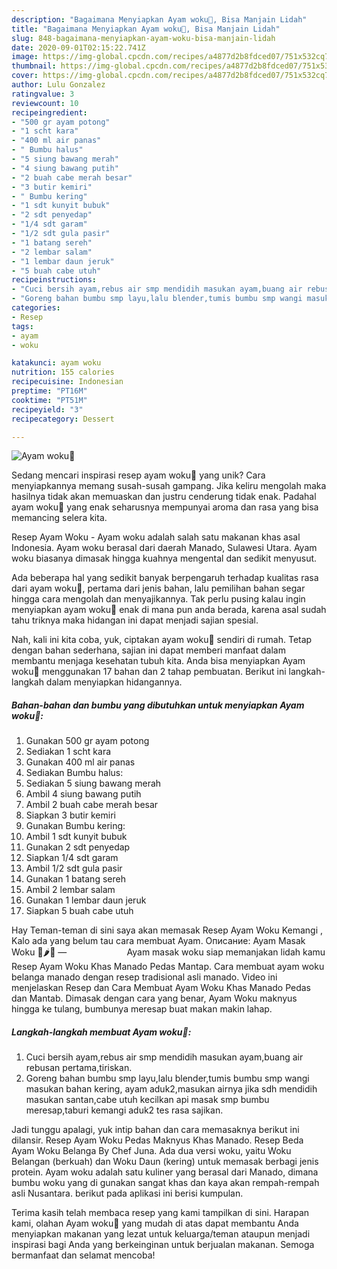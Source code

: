 ```yaml
---
description: "Bagaimana Menyiapkan Ayam woku🍗, Bisa Manjain Lidah"
title: "Bagaimana Menyiapkan Ayam woku🍗, Bisa Manjain Lidah"
slug: 848-bagaimana-menyiapkan-ayam-woku-bisa-manjain-lidah
date: 2020-09-01T02:15:22.741Z
image: https://img-global.cpcdn.com/recipes/a4877d2b8fdced07/751x532cq70/ayam-woku🍗-foto-resep-utama.jpg
thumbnail: https://img-global.cpcdn.com/recipes/a4877d2b8fdced07/751x532cq70/ayam-woku🍗-foto-resep-utama.jpg
cover: https://img-global.cpcdn.com/recipes/a4877d2b8fdced07/751x532cq70/ayam-woku🍗-foto-resep-utama.jpg
author: Lulu Gonzalez
ratingvalue: 3
reviewcount: 10
recipeingredient:
- "500 gr ayam potong"
- "1 scht kara"
- "400 ml air panas"
- " Bumbu halus"
- "5 siung bawang merah"
- "4 siung bawang putih"
- "2 buah cabe merah besar"
- "3 butir kemiri"
- " Bumbu kering"
- "1 sdt kunyit bubuk"
- "2 sdt penyedap"
- "1/4 sdt garam"
- "1/2 sdt gula pasir"
- "1 batang sereh"
- "2 lembar salam"
- "1 lembar daun jeruk"
- "5 buah cabe utuh"
recipeinstructions:
- "Cuci bersih ayam,rebus air smp mendidih masukan ayam,buang air rebusan pertama,tiriskan."
- "Goreng bahan bumbu smp layu,lalu blender,tumis bumbu smp wangi masukan bahan kering, ayam aduk2,masukan airnya jika sdh mendidih masukan santan,cabe utuh kecilkan api masak smp bumbu meresap,taburi kemangi aduk2 tes rasa sajikan."
categories:
- Resep
tags:
- ayam
- woku

katakunci: ayam woku 
nutrition: 155 calories
recipecuisine: Indonesian
preptime: "PT16M"
cooktime: "PT51M"
recipeyield: "3"
recipecategory: Dessert

---
```



![Ayam woku🍗](https://img-global.cpcdn.com/recipes/a4877d2b8fdced07/751x532cq70/ayam-woku🍗-foto-resep-utama.jpg)

Sedang mencari inspirasi resep ayam woku🍗 yang unik? Cara menyiapkannya memang susah-susah gampang. Jika keliru mengolah maka hasilnya tidak akan memuaskan dan justru cenderung tidak enak. Padahal ayam woku🍗 yang enak seharusnya mempunyai aroma dan rasa yang bisa memancing selera kita.

Resep Ayam Woku - Ayam woku adalah salah satu makanan khas asal Indonesia. Ayam woku berasal dari daerah Manado, Sulawesi Utara. Ayam woku biasanya dimasak hingga kuahnya mengental dan sedikit menyusut.

Ada beberapa hal yang sedikit banyak berpengaruh terhadap kualitas rasa dari ayam woku🍗, pertama dari jenis bahan, lalu pemilihan bahan segar hingga cara mengolah dan menyajikannya. Tak perlu pusing kalau ingin menyiapkan ayam woku🍗 enak di mana pun anda berada, karena asal sudah tahu triknya maka hidangan ini dapat menjadi sajian spesial.


Nah, kali ini kita coba, yuk, ciptakan ayam woku🍗 sendiri di rumah. Tetap dengan bahan sederhana, sajian ini dapat memberi manfaat dalam membantu menjaga kesehatan tubuh kita. Anda bisa menyiapkan Ayam woku🍗 menggunakan 17 bahan dan 2 tahap pembuatan. Berikut ini langkah-langkah dalam menyiapkan hidangannya.

<!--inarticleads1-->

##### Bahan-bahan dan bumbu yang dibutuhkan untuk menyiapkan Ayam woku🍗:

1. Gunakan 500 gr ayam potong
1. Sediakan 1 scht kara
1. Gunakan 400 ml air panas
1. Sediakan  Bumbu halus:
1. Sediakan 5 siung bawang merah
1. Ambil 4 siung bawang putih
1. Ambil 2 buah cabe merah besar
1. Siapkan 3 butir kemiri
1. Gunakan  Bumbu kering:
1. Ambil 1 sdt kunyit bubuk
1. Gunakan 2 sdt penyedap
1. Siapkan 1/4 sdt garam
1. Ambil 1/2 sdt gula pasir
1. Gunakan 1 batang sereh
1. Ambil 2 lembar salam
1. Gunakan 1 lembar daun jeruk
1. Siapkan 5 buah cabe utuh


Hay Teman-teman di sini saya akan memasak Resep Ayam Woku Kemangi , Kalo ada yang belum tau cara membuat Ayam. Описание: Ayam Masak Woku 🍗🌶️🥘 —⠀⠀⠀⠀⠀⠀⠀⠀⠀ Ayam masak woku siap memanjakan lidah kamu Resep Ayam Woku Khas Manado Pedas Mantap. Cara membuat ayam woku belanga manado dengan resep tradisional asli manado. Video ini menjelaskan Resep dan Cara Membuat Ayam Woku Khas Manado Pedas dan Mantab. Dimasak dengan cara yang benar, Ayam Woku maknyus hingga ke tulang, bumbunya meresap buat makan makin lahap. 

<!--inarticleads2-->

##### Langkah-langkah membuat Ayam woku🍗:

1. Cuci bersih ayam,rebus air smp mendidih masukan ayam,buang air rebusan pertama,tiriskan.
1. Goreng bahan bumbu smp layu,lalu blender,tumis bumbu smp wangi masukan bahan kering, ayam aduk2,masukan airnya jika sdh mendidih masukan santan,cabe utuh kecilkan api masak smp bumbu meresap,taburi kemangi aduk2 tes rasa sajikan.


Jadi tunggu apalagi, yuk intip bahan dan cara memasaknya berikut ini dilansir. Resep Ayam Woku Pedas Maknyus Khas Manado. Resep Beda Ayam Woku Belanga By Chef Juna. Ada dua versi woku, yaitu Woku Belangan (berkuah) dan Woku Daun (kering) untuk memasak berbagi jenis protein. Ayam woku adalah satu kuliner yang berasal dari Manado, dimana bumbu woku yang di gunakan sangat khas dan kaya akan rempah-rempah asli Nusantara. berikut pada aplikasi ini berisi kumpulan. 

Terima kasih telah membaca resep yang kami tampilkan di sini. Harapan kami, olahan Ayam woku🍗 yang mudah di atas dapat membantu Anda menyiapkan makanan yang lezat untuk keluarga/teman ataupun menjadi inspirasi bagi Anda yang berkeinginan untuk berjualan makanan. Semoga bermanfaat dan selamat mencoba!

